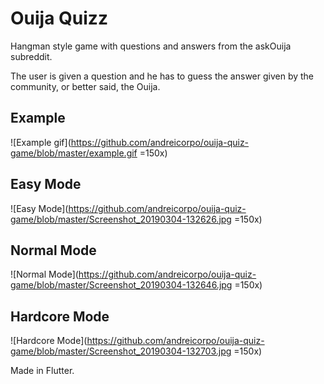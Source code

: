 # Ouija Quizz
Hangman style game with questions and answers from the askOuija subreddit. 

The user is given a question and he has to guess the answer given by the community, or better said, the Ouija.

## Example

![Example gif](https://github.com/andreicorpo/ouija-quiz-game/blob/master/example.gif =150x)

## Easy Mode

![Easy Mode](https://github.com/andreicorpo/ouija-quiz-game/blob/master/Screenshot_20190304-132626.jpg =150x)


## Normal Mode

![Normal Mode](https://github.com/andreicorpo/ouija-quiz-game/blob/master/Screenshot_20190304-132646.jpg =150x)


## Hardcore Mode

![Hardcore Mode](https://github.com/andreicorpo/ouija-quiz-game/blob/master/Screenshot_20190304-132703.jpg =150x)

Made in Flutter. 
